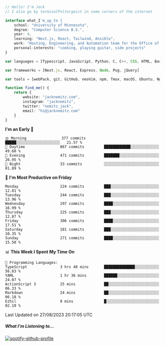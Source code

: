 ```typescript
// Hello! I'm Jack
// I also go by terminalPoltergeist in some corners of the internet

interface what_I'm_up_to {
    school: "University of Minnesota",
    degree: "Computer Science B.S.",
    year: 4,
    learning: "Next.js, React, Tailwind, Ansible",
    work: "Hosting, Engineering, and Automation team for the Office of Information Technology at UMN",
    personal-interests: "cooking, playing guitar, side projects"
}

var languages = [Typescript, JavaScript, Python, C, C++, CSS, HTML, Bash, VimScript]

var frameworks = [Next.js, React, Express, Node, Pug, jQuery]

var tools = [webPack, git, GitHub, neoVim, npm, Tmux, macOS, Ubuntu, Nginx, Ansible, Cloudflare, DigitalOcean]

function find_me() {
    return {
        website: "jacknemitz.com",
        instagram: "jacknemitz",
        twitter: "nemitz_jack",
        email: "hi@jacknemitz.com"
    }
}
```

<!--START_SECTION:waka-->
**I'm an Early 🐤** 

```text
🌞 Morning                377 commits         █████░░░░░░░░░░░░░░░░░░░░   21.57 % 
🌆 Daytime                867 commits         ████████████░░░░░░░░░░░░░   49.60 % 
🌃 Evening                471 commits         ███████░░░░░░░░░░░░░░░░░░   26.95 % 
🌙 Night                  33 commits          ░░░░░░░░░░░░░░░░░░░░░░░░░   01.89 % 
```
📅 **I'm Most Productive on Friday** 

```text
Monday                   224 commits         ███░░░░░░░░░░░░░░░░░░░░░░   12.81 % 
Tuesday                  244 commits         ███░░░░░░░░░░░░░░░░░░░░░░   13.96 % 
Wednesday                297 commits         ████░░░░░░░░░░░░░░░░░░░░░   16.99 % 
Thursday                 225 commits         ███░░░░░░░░░░░░░░░░░░░░░░   12.87 % 
Friday                   306 commits         ████░░░░░░░░░░░░░░░░░░░░░   17.51 % 
Saturday                 181 commits         ███░░░░░░░░░░░░░░░░░░░░░░   10.35 % 
Sunday                   271 commits         ████░░░░░░░░░░░░░░░░░░░░░   15.50 % 
```


📊 **This Week I Spent My Time On** 

```text
💬 Programming Languages: 
TypeScript               3 hrs 48 mins       ██████████████░░░░░░░░░░░   56.83 % 
YAML                     1 hr 36 mins        ██████░░░░░░░░░░░░░░░░░░░   24.07 % 
ActionScript 3           25 mins             ██░░░░░░░░░░░░░░░░░░░░░░░   06.33 % 
Markdown                 24 mins             ██░░░░░░░░░░░░░░░░░░░░░░░   06.18 % 
Ezhil                    8 mins              █░░░░░░░░░░░░░░░░░░░░░░░░   02.10 % 
```


 Last Updated on 27/08/2023 20:17:05 UTC
<!--END_SECTION:waka-->

##### What I'm Listening to...

[![spotify-github-profile](https://spotify-github-profile.vercel.app/api/view?uid=jack.nemitz&cover_image=true&show_offline=true&bar_color=53b14f&bar_color_cover=false&background_color=121212FF)](https://spotify-github-profile.vercel.app/api/view?uid=jack.nemitz&redirect=true)

